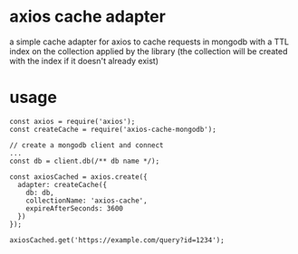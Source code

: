 # axios cache adapter

a simple cache adapter for axios to cache requests in mongodb with a TTL index on the collection applied by the library
(the collection will be created with the index if it doesn't already exist)


# usage

```
const axios = require('axios');
const createCache = require('axios-cache-mongodb');

// create a mongodb client and connect
...
const db = client.db(/** db name */);

const axiosCached = axios.create({
  adapter: createCache({
    db: db,
    collectionName: 'axios-cache',
    expireAfterSeconds: 3600
  })
});

axiosCached.get('https://example.com/query?id=1234');
```
